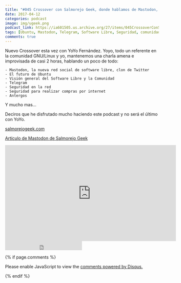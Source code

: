 ```yaml
---
title: "#045 Crossover con Salmorejo Geek, donde hablamos de Mastodon, Ubuntu, Telegram y mucho mas..."
date: 2017-04-12
categories: podcast
image: img/ugeek.png
podcast_link: https://ia601505.us.archive.org/27/items/045CrossoverConSalmorejoGeek/%23045%20Crossover%20con%20Salmorejo%20Geek.mp3
tags: [Ubuntu, Mastodon, Telegram, Software Libre, Seguridad, comunidad, podcast]
comments: true
---
```

Nuevo Crossover esta vez con YoYo Fernández. Yoyo, todo un referente en la comunidad GNU/Linux y yo, mantenemos una charla amena e improvisada de casi 2 horas, hablando un poco de todo:

	- Mastodon, la nueva red social de software libre, clon de Twitter
	- El futuro de Ubuntu
	- Visión general del Software Libre y la Comunidad
	- Telegram
	- Seguridad en la red
	- Seguridad para realizar compras por internet
	- Antergos

Y mucho mas…

Deciros que he disfrutado mucho haciendo este podcast y no será el último con YoYo.

[salmorejogeek.com](https://salmorejogeek.com/)

[Artículo de Mastodon de Salmorejo Geek](https://salmorejogeek.com/2017/04/09/conociendo-mastodon-red-social-libre-y-descentralizada-compatible-con-gnu-social/)

<iframe width="560" height="315" src="https://www.youtube.com/embed/XWI7oVC8lrU" frameborder="0" allowfullscreen></iframe>


<iframe src="https://archive.org/embed/045CrossoverConSalmorejoGeek" width="50%" height="30" frameborder="0" webkitallowfullscreen="true" mozallowfullscreen="true" allowfullscreen></iframe>

{% if page.comments %}
<div id="disqus_thread"></div>
<script>

/**
*  RECOMMENDED CONFIGURATION VARIABLES: EDIT AND UNCOMMENT THE SECTION BELOW TO INSERT DYNAMIC VALUES FROM YOUR PLATFORM OR CMS.
*  LEARN WHY DEFINING THESE VARIABLES IS IMPORTANT: https://disqus.com/admin/universalcode/#configuration-variables*/
/*
var disqus_config = function () {
this.page.url = PAGE_URL;  // Replace PAGE_URL with your page's canonical URL variable
this.page.identifier = PAGE_IDENTIFIER; // Replace PAGE_IDENTIFIER with your page's unique identifier variable
};
*/
(function() { // DON'T EDIT BELOW THIS LINE
var d = document, s = d.createElement('script');
s.src = 'https://https-angelbcn-github-io-ugeek.disqus.com/embed.js';
s.setAttribute('data-timestamp', +new Date());
(d.head || d.body).appendChild(s);
})();
</script>
<noscript>Please enable JavaScript to view the <a href="https://disqus.com/?ref_noscript">comments powered by Disqus.</a></noscript>
                                
{% endif %}

<script id="dsq-count-scr" src="//https-angelbcn-github-io-ugeek.disqus.com/count.js" async></script>


